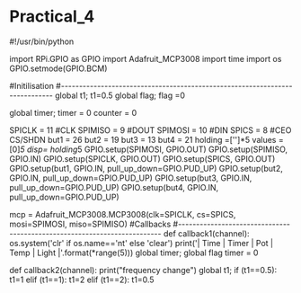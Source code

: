 # Practical_4
#!/usr/bin/python

import RPi.GPIO as GPIO
import Adafruit_MCP3008
import time
import os
GPIO.setmode(GPIO.BCM)

#Initilisation
#----------------------------------------------------------------------------
global t1;
t1=0.5
global flag;
flag =0

global timer;
timer = 0
counter = 0

SPICLK = 11 #CLK
SPIMISO = 9 #DOUT
SPIMOSI = 10 #DIN
SPICS = 8 #CEO CS/SHDN
but1 = 26
but2 = 19
but3 = 13
but4 = 21
holding =['']*5
values = [0]*5
disp= holding*5
GPIO.setup(SPIMOSI, GPIO.OUT)
GPIO.setup(SPIMISO, GPIO.IN)
GPIO.setup(SPICLK, GPIO.OUT)
GPIO.setup(SPICS, GPIO.OUT)
GPIO.setup(but1, GPIO.IN, pull_up_down=GPIO.PUD_UP)
GPIO.setup(but2, GPIO.IN, pull_up_down=GPIO.PUD_UP)
GPIO.setup(but3, GPIO.IN, pull_up_down=GPIO.PUD_UP)
GPIO.setup(but4, GPIO.IN, pull_up_down=GPIO.PUD_UP)

mcp = Adafruit_MCP3008.MCP3008(clk=SPICLK, cs=SPICS, mosi=SPIMOSI, miso=SPIMISO)
#Callbacks
#-------------------------------------------------------------------------
def callback1(channel):
        os.system('clr' if os.name=='nt' else 'clear')
        print('|   Time   |  Timer   | Pot   | Temp  | Light |'.format(*range(5)))
        global timer;
        global flag
        timer = 0

def callback2(channel):
        print("frequency change")
        global t1;
        if (t1==0.5):
                t1=1
        elif (t1==1):
                t1=2
        elif (t1==2):
                t1=0.5
